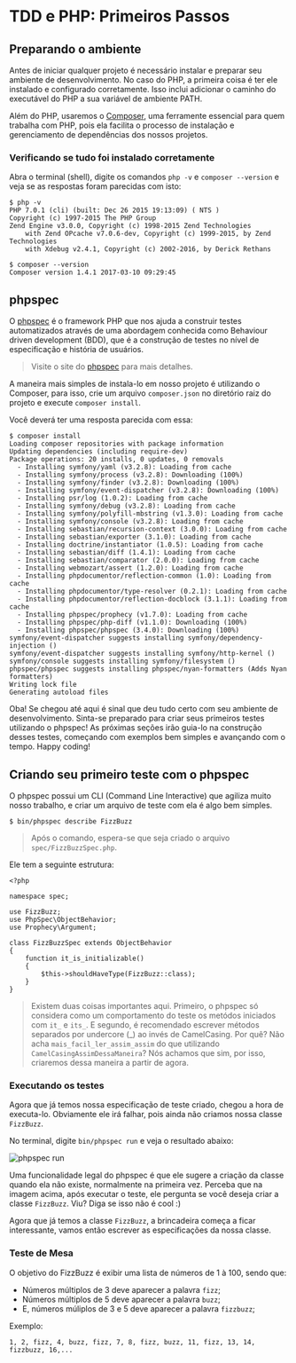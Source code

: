 # TDD e PHP: Primeiros Passos

## Preparando o ambiente

Antes de iniciar qualquer projeto é necessário instalar e preparar seu ambiente de desenvolvimento. No caso do PHP, a primeira coisa é ter ele instalado e configurado corretamente. Isso inclui adicionar o caminho do executável do PHP a sua variável de ambiente PATH.

Além do PHP, usaremos o [Composer](getcomposer.org), uma ferramente essencial para quem trabalha com PHP, pois ela facilita o processo de instalação e gerenciamento de dependências dos nossos projetos.

### Verificando se tudo foi instalado corretamente

Abra o terminal (shell), digite os comandos `php -v` e `composer --version` e veja se as respostas foram  parecidas com isto:
```
$ php -v
PHP 7.0.1 (cli) (built: Dec 26 2015 19:13:09) ( NTS )
Copyright (c) 1997-2015 The PHP Group
Zend Engine v3.0.0, Copyright (c) 1998-2015 Zend Technologies
    with Zend OPcache v7.0.6-dev, Copyright (c) 1999-2015, by Zend Technologies
    with Xdebug v2.4.1, Copyright (c) 2002-2016, by Derick Rethans

$ composer --version
Composer version 1.4.1 2017-03-10 09:29:45
```

## phpspec

O [phpspec](http://www.phpspec.net/en/stable/) é o framework PHP que nos ajuda a construir testes automatizados através de uma abordagem conhecida como Behaviour driven development (BDD), que é a construção de testes no nível de especificação e história de usuários.

> Visite o site do [phpspec](http://www.phpspec.net/en/stable/) para mais detalhes.

A maneira mais simples de instala-lo em nosso projeto é utilizando o Composer, para isso, crie um arquivo `composer.json` no diretório raiz do projeto e execute `composer install`.

Você deverá ter uma resposta parecida com essa:
```
$ composer install
Loading composer repositories with package information
Updating dependencies (including require-dev)
Package operations: 20 installs, 0 updates, 0 removals
  - Installing symfony/yaml (v3.2.8): Loading from cache
  - Installing symfony/process (v3.2.8): Downloading (100%)
  - Installing symfony/finder (v3.2.8): Downloading (100%)
  - Installing symfony/event-dispatcher (v3.2.8): Downloading (100%)
  - Installing psr/log (1.0.2): Loading from cache
  - Installing symfony/debug (v3.2.8): Loading from cache
  - Installing symfony/polyfill-mbstring (v1.3.0): Loading from cache
  - Installing symfony/console (v3.2.8): Loading from cache
  - Installing sebastian/recursion-context (3.0.0): Loading from cache
  - Installing sebastian/exporter (3.1.0): Loading from cache
  - Installing doctrine/instantiator (1.0.5): Loading from cache
  - Installing sebastian/diff (1.4.1): Loading from cache
  - Installing sebastian/comparator (2.0.0): Loading from cache
  - Installing webmozart/assert (1.2.0): Loading from cache
  - Installing phpdocumentor/reflection-common (1.0): Loading from cache
  - Installing phpdocumentor/type-resolver (0.2.1): Loading from cache
  - Installing phpdocumentor/reflection-docblock (3.1.1): Loading from cache
  - Installing phpspec/prophecy (v1.7.0): Loading from cache
  - Installing phpspec/php-diff (v1.1.0): Downloading (100%)
  - Installing phpspec/phpspec (3.4.0): Downloading (100%)
symfony/event-dispatcher suggests installing symfony/dependency-injection ()
symfony/event-dispatcher suggests installing symfony/http-kernel ()
symfony/console suggests installing symfony/filesystem ()
phpspec/phpspec suggests installing phpspec/nyan-formatters (Adds Nyan formatters)
Writing lock file
Generating autoload files
```

Oba! Se chegou até aqui é sinal que deu tudo certo com seu ambiente de desenvolvimento. Sinta-se preparado para criar seus primeiros testes utilizando o phpspec! As próximas seções irão guia-lo na construção desses testes, começando com exemplos bem simples e avançando com o tempo. Happy coding!

## Criando seu primeiro teste com o phpspec

O phpspec possui um CLI (Command Line Interactive) que agiliza muito nosso trabalho, e criar um arquivo de teste com ela é algo bem simples. 

```
$ bin/phpspec describe FizzBuzz
```
> Após o comando, espera-se que seja criado o arquivo `spec/FizzBuzzSpec.php`.

Ele tem a seguinte estrutura:

```
<?php

namespace spec;

use FizzBuzz;
use PhpSpec\ObjectBehavior;
use Prophecy\Argument;

class FizzBuzzSpec extends ObjectBehavior
{
    function it_is_initializable()
    {
        $this->shouldHaveType(FizzBuzz::class);
    }
}
```

> Existem duas coisas importantes aqui. Primeiro, o phpspec só considera como um comportamento do teste os metódos iniciados com `it_` e `its_`. E segundo, é recomendado escrever métodos separados por undercore (_) ao invés de CamelCasing. Por quê? Não acha `mais_facil_ler_assim_assim` do que utilizando `CamelCasingAssimDessaManeira`? Nós achamos que sim, por isso, criaremos dessa maneira a partir de agora.

### Executando os testes

Agora que já temos nossa especificação de teste criado, chegou a hora de executa-lo. Obviamente ele irá falhar, pois ainda não criamos nossa classe `FizzBuzz`.

No terminal, digite `bin/phpspec run` e veja o resultado abaixo:

![phpspec run](http://i.imgur.com/JJ8tsbT.png)

Uma funcionalidade legal do phpspec é que ele sugere a criação da classe quando ela não existe, normalmente na primeira vez. Perceba que na imagem acima, após executar o teste, ele pergunta se você deseja criar a classe `FizzBuzz`. Viu? Diga se isso não é cool :)

Agora que já temos a classe `FizzBuzz`, a brincadeira começa a ficar interessante, vamos então escrever as especificações da nossa classe.

### Teste de Mesa

O objetivo do FizzBuzz é exibir uma lista de números de 1 à 100, sendo que:

* Números múltiplos de 3 deve aparecer a palavra `fizz`;
* Números múltiplos de 5 deve aparecer a palavra `buzz`;
* E, números múliplos de 3 e 5 deve aparecer a palavra `fizzbuzz`;

Exemplo:
```
1, 2, fizz, 4, buzz, fizz, 7, 8, fizz, buzz, 11, fizz, 13, 14, fizzbuzz, 16,...
```